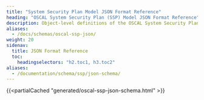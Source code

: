 ```yaml
---
title: "System Security Plan Model JSON Format Reference"
heading: "OSCAL System Security Plan (SSP) Model JSON Format Reference"
description: Object-level definitions of the OSCAL System Security Plan model JSON format.
aliases:
  - /docs/schemas/oscal-ssp-json/
weight: 20
sidenav:
  title: JSON Format Reference
  toc:
    headingselectors: "h2.toc1, h3.toc2"
aliases:
  - /documentation/schema/ssp/json-schema/
---
```


{{<partialCached "generated/oscal-ssp-json-schema.html" >}}
